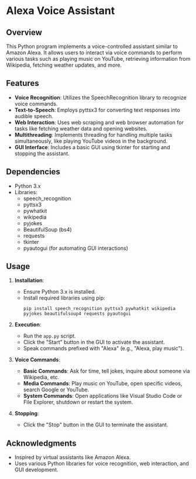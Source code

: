 # Alexa Voice Assistant

## Overview
This Python program implements a voice-controlled assistant similar to Amazon Alexa. It allows users to interact via voice commands to perform various tasks such as playing music on YouTube, retrieving information from Wikipedia, fetching weather updates, and more.

## Features
- **Voice Recognition**: Utilizes the SpeechRecognition library to recognize voice commands.
- **Text-to-Speech**: Employs pyttsx3 for converting text responses into audible speech.
- **Web Interaction**: Uses web scraping and web browser automation for tasks like fetching weather data and opening websites.
- **Multithreading**: Implements threading for handling multiple tasks simultaneously, like playing YouTube videos in the background.
- **GUI Interface**: Includes a basic GUI using tkinter for starting and stopping the assistant.

## Dependencies
- Python 3.x
- Libraries:
  - speech_recognition
  - pyttsx3
  - pywhatkit
  - wikipedia
  - pyjokes
  - BeautifulSoup (bs4)
  - requests
  - tkinter
  - pyautogui (for automating GUI interactions)

## Usage
1. **Installation**:
   - Ensure Python 3.x is installed.
   - Install required libraries using pip:
     ```
     pip install speech_recognition pyttsx3 pywhatkit wikipedia pyjokes beautifulsoup4 requests pyautogui
     ```

2. **Execution**:
   - Run the `app.py` script.
   - Click the "Start" button in the GUI to activate the assistant.
   - Speak commands prefixed with "Alexa" (e.g., "Alexa, play music").

3. **Voice Commands**:
   - **Basic Commands**: Ask for time, tell jokes, inquire about someone via Wikipedia, etc.
   - **Media Commands**: Play music on YouTube, open specific videos, search Google or YouTube.
   - **System Commands**: Open applications like Visual Studio Code or File Explorer, shutdown or restart the system.

4. **Stopping**:
   - Click the "Stop" button in the GUI to terminate the assistant.
     
## Acknowledgments
- Inspired by virtual assistants like Amazon Alexa.
- Uses various Python libraries for voice recognition, web interaction, and GUI development.
